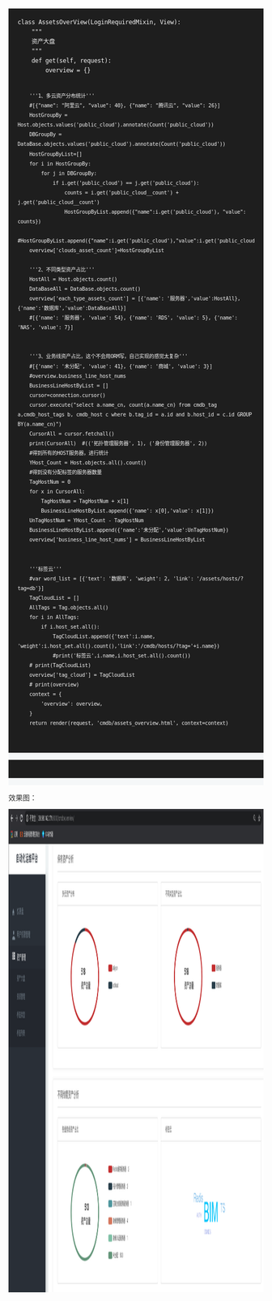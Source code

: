 <?xml version="1.0" encoding="UTF-8"?>
<!DOCTYPE html PUBLIC "-//W3C//DTD XHTML 1.0 Transitional//EN" "http://www.w3.org/TR/xhtml1/DTD/xhtml1-transitional.dtd">
<html><head><meta http-equiv="Content-Type" content="text/html; charset=UTF-8"/><meta name="exporter-version" content="Evernote Mac 9.3.3 (459822)"/><meta name="author" content="zhoushuyu215@163.com"/><meta name="created" content="2020-05-29 16:08:34 +0000"/><meta name="source" content="desktop.mac"/><meta name="updated" content="2020-05-29 16:12:34 +0000"/><meta name="content-class" content="yinxiang.markdown"/><title>day 10</title></head><body><div style="font-size: 14px; margin: 0; padding: 0; width: 100%;"><pre style="line-height: 160%; box-sizing: content-box; border: 0; border-radius: 0; margin: 2px 0 8px; background-color: #f5f7f8;"><code style="display: block; overflow-x: auto; background: #1e1e1e; line-height: 160%; box-sizing: content-box; border: 0; border-radius: 0; letter-spacing: -.3px; padding: 18px; color: #f4f4f4; white-space: pre-wrap;">class AssetsOverView(LoginRequiredMixin, View):
    """
    资产大盘
    """
    def get(self, request):
        overview = {}

        '''1、多云资产分布统计'''
        #[{"name": "阿里云", "value": 40}, {"name": "腾讯云", "value": 26}]
        HostGroupBy = Host.objects.values('public_cloud').annotate(Count('public_cloud'))
        DBGroupBy = DataBase.objects.values('public_cloud').annotate(Count('public_cloud'))
        HostGroupByList=[]
        for i in HostGroupBy:
            for j in DBGroupBy:
                if i.get('public_cloud') == j.get('public_cloud'):
                    counts = i.get('public_cloud__count') + j.get('public_cloud__count')
                    HostGroupByList.append({"name":i.get('public_cloud'), "value": counts})
            #HostGroupByList.append({"name":i.get('public_cloud'),"value":i.get('public_cloud__count')})
        overview['clouds_asset_count']=HostGroupByList

        '''2、不同类型资产占比'''
        HostAll = Host.objects.count()
        DataBaseAll = DataBase.objects.count()
        overview['each_type_assets_count'] = [{'name': '服务器','value':HostAll},{'name':'数据库','value':DataBaseAll}]
        #[{'name': '服务器', 'value': 54}, {'name': 'RDS', 'value': 5}, {'name': 'NAS', 'value': 7}]


        '''3、业务线资产占比，这个不会用ORM写，自己实现的感觉太复杂'''
        #[{'name': '未分配', 'value': 41}, {'name': '商城', 'value': 3}]
        #overview.business_line_host_nums
        BusinessLineHostByList = []
        cursor=connection.cursor()
        cursor.execute("select a.name_cn, count(a.name_cn) from cmdb_tag a,cmdb_host_tags b, cmdb_host c where b.tag_id = a.id and b.host_id = c.id GROUP BY(a.name_cn)")
        CursorAll = cursor.fetchall()
        print(CursorAll)  #(('拓扑管理服务器', 1), ('身份管理服务器', 2))
        #得到所有的HOST服务器，进行统计
        YHost_Count = Host.objects.all().count()
        #得到没有分配标签的服务器数量
        TagHostNum = 0
        for x in CursorAll:
            TagHostNum = TagHostNum + x[1]
            BusinessLineHostByList.append({'name': x[0],'value': x[1]})
        UnTagHostNum = YHost_Count - TagHostNum
        BusinessLineHostByList.append({'name':'未分配','value':UnTagHostNum})
        overview['business_line_host_nums'] = BusinessLineHostByList


        '''标签云'''
        #var word_list = [{'text': '数据库', 'weight': 2, 'link': '/assets/hosts/?tag=db'}]
        TagCloudList = []
        AllTags = Tag.objects.all()
        for i in AllTags:
            if i.host_set.all():
                TagCloudList.append({'text':i.name, 'weight':i.host_set.all().count(),'link':'/cmdb/hosts/?tag='+i.name})
                #print('标签云',i.name,i.host_set.all().count())
        # print(TagCloudList)
        overview['tag_cloud'] = TagCloudList
        # print(overview)
        context = {
            'overview': overview,
        }
        return render(request, 'cmdb/assets_overview.html', context=context)
</code></pre>
<p style="line-height: 160%; box-sizing: content-box; margin: 10px 0; color: #333;">效果图：</p>
<p style="line-height: 160%; box-sizing: content-box; margin: 10px 0; color: #333;"><img src="day%2010.resources/32CF93FF-AC7E-4C5B-9F9B-67766F12BFDD.png" height="954" width="1728"/></p>
</div><center style="display:none !important;visibility:collapse !important;height:0 !important;white-space:nowrap;width:100%;overflow:hidden">%0A%60%60%60%0Aclass%20AssetsOverView(LoginRequiredMixin%2C%20View)%3A%0A%20%20%20%20%22%22%22%0A%20%20%20%20%E8%B5%84%E4%BA%A7%E5%A4%A7%E7%9B%98%0A%20%20%20%20%22%22%22%0A%20%20%20%20def%20get(self%2C%20request)%3A%0A%20%20%20%20%20%20%20%20overview%20%3D%20%7B%7D%0A%0A%20%20%20%20%20%20%20%20'''1%E3%80%81%E5%A4%9A%E4%BA%91%E8%B5%84%E4%BA%A7%E5%88%86%E5%B8%83%E7%BB%9F%E8%AE%A1'''%0A%20%20%20%20%20%20%20%20%23%5B%7B%22name%22%3A%20%22%E9%98%BF%E9%87%8C%E4%BA%91%22%2C%20%22value%22%3A%2040%7D%2C%20%7B%22name%22%3A%20%22%E8%85%BE%E8%AE%AF%E4%BA%91%22%2C%20%22value%22%3A%2026%7D%5D%0A%20%20%20%20%20%20%20%20HostGroupBy%20%3D%20Host.objects.values('public_cloud').annotate(Count('public_cloud'))%0A%20%20%20%20%20%20%20%20DBGroupBy%20%3D%20DataBase.objects.values('public_cloud').annotate(Count('public_cloud'))%0A%20%20%20%20%20%20%20%20HostGroupByList%3D%5B%5D%0A%20%20%20%20%20%20%20%20for%20i%20in%20HostGroupBy%3A%0A%20%20%20%20%20%20%20%20%20%20%20%20for%20j%20in%20DBGroupBy%3A%0A%20%20%20%20%20%20%20%20%20%20%20%20%20%20%20%20if%20i.get('public_cloud')%20%3D%3D%20j.get('public_cloud')%3A%0A%20%20%20%20%20%20%20%20%20%20%20%20%20%20%20%20%20%20%20%20counts%20%3D%20i.get('public_cloud__count')%20%2B%20j.get('public_cloud__count')%0A%20%20%20%20%20%20%20%20%20%20%20%20%20%20%20%20%20%20%20%20HostGroupByList.append(%7B%22name%22%3Ai.get('public_cloud')%2C%20%22value%22%3A%20counts%7D)%0A%20%20%20%20%20%20%20%20%20%20%20%20%23HostGroupByList.append(%7B%22name%22%3Ai.get('public_cloud')%2C%22value%22%3Ai.get('public_cloud__count')%7D)%0A%20%20%20%20%20%20%20%20overview%5B'clouds_asset_count'%5D%3DHostGroupByList%0A%0A%20%20%20%20%20%20%20%20'''2%E3%80%81%E4%B8%8D%E5%90%8C%E7%B1%BB%E5%9E%8B%E8%B5%84%E4%BA%A7%E5%8D%A0%E6%AF%94'''%0A%20%20%20%20%20%20%20%20HostAll%20%3D%20Host.objects.count()%0A%20%20%20%20%20%20%20%20DataBaseAll%20%3D%20DataBase.objects.count()%0A%20%20%20%20%20%20%20%20overview%5B'each_type_assets_count'%5D%20%3D%20%5B%7B'name'%3A%20'%E6%9C%8D%E5%8A%A1%E5%99%A8'%2C'value'%3AHostAll%7D%2C%7B'name'%3A'%E6%95%B0%E6%8D%AE%E5%BA%93'%2C'value'%3ADataBaseAll%7D%5D%0A%20%20%20%20%20%20%20%20%23%5B%7B'name'%3A%20'%E6%9C%8D%E5%8A%A1%E5%99%A8'%2C%20'value'%3A%2054%7D%2C%20%7B'name'%3A%20'RDS'%2C%20'value'%3A%205%7D%2C%20%7B'name'%3A%20'NAS'%2C%20'value'%3A%207%7D%5D%0A%0A%0A%20%20%20%20%20%20%20%20'''3%E3%80%81%E4%B8%9A%E5%8A%A1%E7%BA%BF%E8%B5%84%E4%BA%A7%E5%8D%A0%E6%AF%94%EF%BC%8C%E8%BF%99%E4%B8%AA%E4%B8%8D%E4%BC%9A%E7%94%A8ORM%E5%86%99%EF%BC%8C%E8%87%AA%E5%B7%B1%E5%AE%9E%E7%8E%B0%E7%9A%84%E6%84%9F%E8%A7%89%E5%A4%AA%E5%A4%8D%E6%9D%82'''%0A%20%20%20%20%20%20%20%20%23%5B%7B'name'%3A%20'%E6%9C%AA%E5%88%86%E9%85%8D'%2C%20'value'%3A%2041%7D%2C%20%7B'name'%3A%20'%E5%95%86%E5%9F%8E'%2C%20'value'%3A%203%7D%5D%0A%20%20%20%20%20%20%20%20%23overview.business_line_host_nums%0A%20%20%20%20%20%20%20%20BusinessLineHostByList%20%3D%20%5B%5D%0A%20%20%20%20%20%20%20%20cursor%3Dconnection.cursor()%0A%20%20%20%20%20%20%20%20cursor.execute(%22select%20a.name_cn%2C%20count(a.name_cn)%20from%20cmdb_tag%20a%2Ccmdb_host_tags%20b%2C%20cmdb_host%20c%20where%20b.tag_id%20%3D%20a.id%20and%20b.host_id%20%3D%20c.id%20GROUP%20BY(a.name_cn)%22)%0A%20%20%20%20%20%20%20%20CursorAll%20%3D%20cursor.fetchall()%0A%20%20%20%20%20%20%20%20print(CursorAll)%20%20%23(('%E6%8B%93%E6%89%91%E7%AE%A1%E7%90%86%E6%9C%8D%E5%8A%A1%E5%99%A8'%2C%201)%2C%20('%E8%BA%AB%E4%BB%BD%E7%AE%A1%E7%90%86%E6%9C%8D%E5%8A%A1%E5%99%A8'%2C%202))%0A%20%20%20%20%20%20%20%20%23%E5%BE%97%E5%88%B0%E6%89%80%E6%9C%89%E7%9A%84HOST%E6%9C%8D%E5%8A%A1%E5%99%A8%EF%BC%8C%E8%BF%9B%E8%A1%8C%E7%BB%9F%E8%AE%A1%0A%20%20%20%20%20%20%20%20YHost_Count%20%3D%20Host.objects.all().count()%0A%20%20%20%20%20%20%20%20%23%E5%BE%97%E5%88%B0%E6%B2%A1%E6%9C%89%E5%88%86%E9%85%8D%E6%A0%87%E7%AD%BE%E7%9A%84%E6%9C%8D%E5%8A%A1%E5%99%A8%E6%95%B0%E9%87%8F%0A%20%20%20%20%20%20%20%20TagHostNum%20%3D%200%0A%20%20%20%20%20%20%20%20for%20x%20in%20CursorAll%3A%0A%20%20%20%20%20%20%20%20%20%20%20%20TagHostNum%20%3D%20TagHostNum%20%2B%20x%5B1%5D%0A%20%20%20%20%20%20%20%20%20%20%20%20BusinessLineHostByList.append(%7B'name'%3A%20x%5B0%5D%2C'value'%3A%20x%5B1%5D%7D)%0A%20%20%20%20%20%20%20%20UnTagHostNum%20%3D%20YHost_Count%20-%20TagHostNum%0A%20%20%20%20%20%20%20%20BusinessLineHostByList.append(%7B'name'%3A'%E6%9C%AA%E5%88%86%E9%85%8D'%2C'value'%3AUnTagHostNum%7D)%0A%20%20%20%20%20%20%20%20overview%5B'business_line_host_nums'%5D%20%3D%20BusinessLineHostByList%0A%0A%0A%20%20%20%20%20%20%20%20'''%E6%A0%87%E7%AD%BE%E4%BA%91'''%0A%20%20%20%20%20%20%20%20%23var%20word_list%20%3D%20%5B%7B'text'%3A%20'%E6%95%B0%E6%8D%AE%E5%BA%93'%2C%20'weight'%3A%202%2C%20'link'%3A%20'%2Fassets%2Fhosts%2F%3Ftag%3Ddb'%7D%5D%0A%20%20%20%20%20%20%20%20TagCloudList%20%3D%20%5B%5D%0A%20%20%20%20%20%20%20%20AllTags%20%3D%20Tag.objects.all()%0A%20%20%20%20%20%20%20%20for%20i%20in%20AllTags%3A%0A%20%20%20%20%20%20%20%20%20%20%20%20if%20i.host_set.all()%3A%0A%20%20%20%20%20%20%20%20%20%20%20%20%20%20%20%20TagCloudList.append(%7B'text'%3Ai.name%2C%20'weight'%3Ai.host_set.all().count()%2C'link'%3A'%2Fcmdb%2Fhosts%2F%3Ftag%3D'%2Bi.name%7D)%0A%20%20%20%20%20%20%20%20%20%20%20%20%20%20%20%20%23print('%E6%A0%87%E7%AD%BE%E4%BA%91'%2Ci.name%2Ci.host_set.all().count())%0A%20%20%20%20%20%20%20%20%23%20print(TagCloudList)%0A%20%20%20%20%20%20%20%20overview%5B'tag_cloud'%5D%20%3D%20TagCloudList%0A%20%20%20%20%20%20%20%20%23%20print(overview)%0A%20%20%20%20%20%20%20%20context%20%3D%20%7B%0A%20%20%20%20%20%20%20%20%20%20%20%20'overview'%3A%20overview%2C%0A%20%20%20%20%20%20%20%20%7D%0A%20%20%20%20%20%20%20%20return%20render(request%2C%20'cmdb%2Fassets_overview.html'%2C%20context%3Dcontext)%0A%60%60%60%0A%0A%E6%95%88%E6%9E%9C%E5%9B%BE%EF%BC%9A%0A%0A!%5Bf8b7095f03fd98623e6875f63273238a.png%5D(evernotecid%3A%2F%2FBA30DB65-67D6-4761-A907-0CB104C2E14B%2Fappyinxiangcom%2F18707421%2FENResource%2Fp811)%0A</center></body></html>